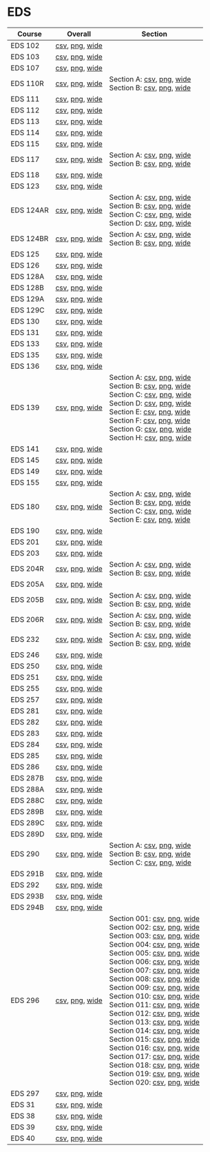 # EDS

| Course | Overall | Section |
| ------ | ------- | ------- |
| EDS 102 | [csv](https://github.com/UCSD-Historical-Enrollment-Data/2024Fall/blob/main/overall/EDS%20102.csv), [png](https://raw.githubusercontent.com/UCSD-Historical-Enrollment-Data/2024Fall/main/plot_overall/EDS%20102.png), [wide](https://raw.githubusercontent.com/UCSD-Historical-Enrollment-Data/2024Fall/main/plot_overall_wide/EDS%20102.png) |  |
| EDS 103 | [csv](https://github.com/UCSD-Historical-Enrollment-Data/2024Fall/blob/main/overall/EDS%20103.csv), [png](https://raw.githubusercontent.com/UCSD-Historical-Enrollment-Data/2024Fall/main/plot_overall/EDS%20103.png), [wide](https://raw.githubusercontent.com/UCSD-Historical-Enrollment-Data/2024Fall/main/plot_overall_wide/EDS%20103.png) |  |
| EDS 107 | [csv](https://github.com/UCSD-Historical-Enrollment-Data/2024Fall/blob/main/overall/EDS%20107.csv), [png](https://raw.githubusercontent.com/UCSD-Historical-Enrollment-Data/2024Fall/main/plot_overall/EDS%20107.png), [wide](https://raw.githubusercontent.com/UCSD-Historical-Enrollment-Data/2024Fall/main/plot_overall_wide/EDS%20107.png) |  |
| EDS 110R | [csv](https://github.com/UCSD-Historical-Enrollment-Data/2024Fall/blob/main/overall/EDS%20110R.csv), [png](https://raw.githubusercontent.com/UCSD-Historical-Enrollment-Data/2024Fall/main/plot_overall/EDS%20110R.png), [wide](https://raw.githubusercontent.com/UCSD-Historical-Enrollment-Data/2024Fall/main/plot_overall_wide/EDS%20110R.png) | Section A: [csv](https://github.com/UCSD-Historical-Enrollment-Data/2024Fall/blob/main/section/EDS%20110R_A.csv), [png](https://raw.githubusercontent.com/UCSD-Historical-Enrollment-Data/2024Fall/main/plot_section/EDS%20110R_A.png), [wide](https://raw.githubusercontent.com/UCSD-Historical-Enrollment-Data/2024Fall/main/plot_section_wide/EDS%20110R_A.png)<br>Section B: [csv](https://github.com/UCSD-Historical-Enrollment-Data/2024Fall/blob/main/section/EDS%20110R_B.csv), [png](https://raw.githubusercontent.com/UCSD-Historical-Enrollment-Data/2024Fall/main/plot_section/EDS%20110R_B.png), [wide](https://raw.githubusercontent.com/UCSD-Historical-Enrollment-Data/2024Fall/main/plot_section_wide/EDS%20110R_B.png) |
| EDS 111 | [csv](https://github.com/UCSD-Historical-Enrollment-Data/2024Fall/blob/main/overall/EDS%20111.csv), [png](https://raw.githubusercontent.com/UCSD-Historical-Enrollment-Data/2024Fall/main/plot_overall/EDS%20111.png), [wide](https://raw.githubusercontent.com/UCSD-Historical-Enrollment-Data/2024Fall/main/plot_overall_wide/EDS%20111.png) |  |
| EDS 112 | [csv](https://github.com/UCSD-Historical-Enrollment-Data/2024Fall/blob/main/overall/EDS%20112.csv), [png](https://raw.githubusercontent.com/UCSD-Historical-Enrollment-Data/2024Fall/main/plot_overall/EDS%20112.png), [wide](https://raw.githubusercontent.com/UCSD-Historical-Enrollment-Data/2024Fall/main/plot_overall_wide/EDS%20112.png) |  |
| EDS 113 | [csv](https://github.com/UCSD-Historical-Enrollment-Data/2024Fall/blob/main/overall/EDS%20113.csv), [png](https://raw.githubusercontent.com/UCSD-Historical-Enrollment-Data/2024Fall/main/plot_overall/EDS%20113.png), [wide](https://raw.githubusercontent.com/UCSD-Historical-Enrollment-Data/2024Fall/main/plot_overall_wide/EDS%20113.png) |  |
| EDS 114 | [csv](https://github.com/UCSD-Historical-Enrollment-Data/2024Fall/blob/main/overall/EDS%20114.csv), [png](https://raw.githubusercontent.com/UCSD-Historical-Enrollment-Data/2024Fall/main/plot_overall/EDS%20114.png), [wide](https://raw.githubusercontent.com/UCSD-Historical-Enrollment-Data/2024Fall/main/plot_overall_wide/EDS%20114.png) |  |
| EDS 115 | [csv](https://github.com/UCSD-Historical-Enrollment-Data/2024Fall/blob/main/overall/EDS%20115.csv), [png](https://raw.githubusercontent.com/UCSD-Historical-Enrollment-Data/2024Fall/main/plot_overall/EDS%20115.png), [wide](https://raw.githubusercontent.com/UCSD-Historical-Enrollment-Data/2024Fall/main/plot_overall_wide/EDS%20115.png) |  |
| EDS 117 | [csv](https://github.com/UCSD-Historical-Enrollment-Data/2024Fall/blob/main/overall/EDS%20117.csv), [png](https://raw.githubusercontent.com/UCSD-Historical-Enrollment-Data/2024Fall/main/plot_overall/EDS%20117.png), [wide](https://raw.githubusercontent.com/UCSD-Historical-Enrollment-Data/2024Fall/main/plot_overall_wide/EDS%20117.png) | Section A: [csv](https://github.com/UCSD-Historical-Enrollment-Data/2024Fall/blob/main/section/EDS%20117_A.csv), [png](https://raw.githubusercontent.com/UCSD-Historical-Enrollment-Data/2024Fall/main/plot_section/EDS%20117_A.png), [wide](https://raw.githubusercontent.com/UCSD-Historical-Enrollment-Data/2024Fall/main/plot_section_wide/EDS%20117_A.png)<br>Section B: [csv](https://github.com/UCSD-Historical-Enrollment-Data/2024Fall/blob/main/section/EDS%20117_B.csv), [png](https://raw.githubusercontent.com/UCSD-Historical-Enrollment-Data/2024Fall/main/plot_section/EDS%20117_B.png), [wide](https://raw.githubusercontent.com/UCSD-Historical-Enrollment-Data/2024Fall/main/plot_section_wide/EDS%20117_B.png) |
| EDS 118 | [csv](https://github.com/UCSD-Historical-Enrollment-Data/2024Fall/blob/main/overall/EDS%20118.csv), [png](https://raw.githubusercontent.com/UCSD-Historical-Enrollment-Data/2024Fall/main/plot_overall/EDS%20118.png), [wide](https://raw.githubusercontent.com/UCSD-Historical-Enrollment-Data/2024Fall/main/plot_overall_wide/EDS%20118.png) |  |
| EDS 123 | [csv](https://github.com/UCSD-Historical-Enrollment-Data/2024Fall/blob/main/overall/EDS%20123.csv), [png](https://raw.githubusercontent.com/UCSD-Historical-Enrollment-Data/2024Fall/main/plot_overall/EDS%20123.png), [wide](https://raw.githubusercontent.com/UCSD-Historical-Enrollment-Data/2024Fall/main/plot_overall_wide/EDS%20123.png) |  |
| EDS 124AR | [csv](https://github.com/UCSD-Historical-Enrollment-Data/2024Fall/blob/main/overall/EDS%20124AR.csv), [png](https://raw.githubusercontent.com/UCSD-Historical-Enrollment-Data/2024Fall/main/plot_overall/EDS%20124AR.png), [wide](https://raw.githubusercontent.com/UCSD-Historical-Enrollment-Data/2024Fall/main/plot_overall_wide/EDS%20124AR.png) | Section A: [csv](https://github.com/UCSD-Historical-Enrollment-Data/2024Fall/blob/main/section/EDS%20124AR_A.csv), [png](https://raw.githubusercontent.com/UCSD-Historical-Enrollment-Data/2024Fall/main/plot_section/EDS%20124AR_A.png), [wide](https://raw.githubusercontent.com/UCSD-Historical-Enrollment-Data/2024Fall/main/plot_section_wide/EDS%20124AR_A.png)<br>Section B: [csv](https://github.com/UCSD-Historical-Enrollment-Data/2024Fall/blob/main/section/EDS%20124AR_B.csv), [png](https://raw.githubusercontent.com/UCSD-Historical-Enrollment-Data/2024Fall/main/plot_section/EDS%20124AR_B.png), [wide](https://raw.githubusercontent.com/UCSD-Historical-Enrollment-Data/2024Fall/main/plot_section_wide/EDS%20124AR_B.png)<br>Section C: [csv](https://github.com/UCSD-Historical-Enrollment-Data/2024Fall/blob/main/section/EDS%20124AR_C.csv), [png](https://raw.githubusercontent.com/UCSD-Historical-Enrollment-Data/2024Fall/main/plot_section/EDS%20124AR_C.png), [wide](https://raw.githubusercontent.com/UCSD-Historical-Enrollment-Data/2024Fall/main/plot_section_wide/EDS%20124AR_C.png)<br>Section D: [csv](https://github.com/UCSD-Historical-Enrollment-Data/2024Fall/blob/main/section/EDS%20124AR_D.csv), [png](https://raw.githubusercontent.com/UCSD-Historical-Enrollment-Data/2024Fall/main/plot_section/EDS%20124AR_D.png), [wide](https://raw.githubusercontent.com/UCSD-Historical-Enrollment-Data/2024Fall/main/plot_section_wide/EDS%20124AR_D.png) |
| EDS 124BR | [csv](https://github.com/UCSD-Historical-Enrollment-Data/2024Fall/blob/main/overall/EDS%20124BR.csv), [png](https://raw.githubusercontent.com/UCSD-Historical-Enrollment-Data/2024Fall/main/plot_overall/EDS%20124BR.png), [wide](https://raw.githubusercontent.com/UCSD-Historical-Enrollment-Data/2024Fall/main/plot_overall_wide/EDS%20124BR.png) | Section A: [csv](https://github.com/UCSD-Historical-Enrollment-Data/2024Fall/blob/main/section/EDS%20124BR_A.csv), [png](https://raw.githubusercontent.com/UCSD-Historical-Enrollment-Data/2024Fall/main/plot_section/EDS%20124BR_A.png), [wide](https://raw.githubusercontent.com/UCSD-Historical-Enrollment-Data/2024Fall/main/plot_section_wide/EDS%20124BR_A.png)<br>Section B: [csv](https://github.com/UCSD-Historical-Enrollment-Data/2024Fall/blob/main/section/EDS%20124BR_B.csv), [png](https://raw.githubusercontent.com/UCSD-Historical-Enrollment-Data/2024Fall/main/plot_section/EDS%20124BR_B.png), [wide](https://raw.githubusercontent.com/UCSD-Historical-Enrollment-Data/2024Fall/main/plot_section_wide/EDS%20124BR_B.png) |
| EDS 125 | [csv](https://github.com/UCSD-Historical-Enrollment-Data/2024Fall/blob/main/overall/EDS%20125.csv), [png](https://raw.githubusercontent.com/UCSD-Historical-Enrollment-Data/2024Fall/main/plot_overall/EDS%20125.png), [wide](https://raw.githubusercontent.com/UCSD-Historical-Enrollment-Data/2024Fall/main/plot_overall_wide/EDS%20125.png) |  |
| EDS 126 | [csv](https://github.com/UCSD-Historical-Enrollment-Data/2024Fall/blob/main/overall/EDS%20126.csv), [png](https://raw.githubusercontent.com/UCSD-Historical-Enrollment-Data/2024Fall/main/plot_overall/EDS%20126.png), [wide](https://raw.githubusercontent.com/UCSD-Historical-Enrollment-Data/2024Fall/main/plot_overall_wide/EDS%20126.png) |  |
| EDS 128A | [csv](https://github.com/UCSD-Historical-Enrollment-Data/2024Fall/blob/main/overall/EDS%20128A.csv), [png](https://raw.githubusercontent.com/UCSD-Historical-Enrollment-Data/2024Fall/main/plot_overall/EDS%20128A.png), [wide](https://raw.githubusercontent.com/UCSD-Historical-Enrollment-Data/2024Fall/main/plot_overall_wide/EDS%20128A.png) |  |
| EDS 128B | [csv](https://github.com/UCSD-Historical-Enrollment-Data/2024Fall/blob/main/overall/EDS%20128B.csv), [png](https://raw.githubusercontent.com/UCSD-Historical-Enrollment-Data/2024Fall/main/plot_overall/EDS%20128B.png), [wide](https://raw.githubusercontent.com/UCSD-Historical-Enrollment-Data/2024Fall/main/plot_overall_wide/EDS%20128B.png) |  |
| EDS 129A | [csv](https://github.com/UCSD-Historical-Enrollment-Data/2024Fall/blob/main/overall/EDS%20129A.csv), [png](https://raw.githubusercontent.com/UCSD-Historical-Enrollment-Data/2024Fall/main/plot_overall/EDS%20129A.png), [wide](https://raw.githubusercontent.com/UCSD-Historical-Enrollment-Data/2024Fall/main/plot_overall_wide/EDS%20129A.png) |  |
| EDS 129C | [csv](https://github.com/UCSD-Historical-Enrollment-Data/2024Fall/blob/main/overall/EDS%20129C.csv), [png](https://raw.githubusercontent.com/UCSD-Historical-Enrollment-Data/2024Fall/main/plot_overall/EDS%20129C.png), [wide](https://raw.githubusercontent.com/UCSD-Historical-Enrollment-Data/2024Fall/main/plot_overall_wide/EDS%20129C.png) |  |
| EDS 130 | [csv](https://github.com/UCSD-Historical-Enrollment-Data/2024Fall/blob/main/overall/EDS%20130.csv), [png](https://raw.githubusercontent.com/UCSD-Historical-Enrollment-Data/2024Fall/main/plot_overall/EDS%20130.png), [wide](https://raw.githubusercontent.com/UCSD-Historical-Enrollment-Data/2024Fall/main/plot_overall_wide/EDS%20130.png) |  |
| EDS 131 | [csv](https://github.com/UCSD-Historical-Enrollment-Data/2024Fall/blob/main/overall/EDS%20131.csv), [png](https://raw.githubusercontent.com/UCSD-Historical-Enrollment-Data/2024Fall/main/plot_overall/EDS%20131.png), [wide](https://raw.githubusercontent.com/UCSD-Historical-Enrollment-Data/2024Fall/main/plot_overall_wide/EDS%20131.png) |  |
| EDS 133 | [csv](https://github.com/UCSD-Historical-Enrollment-Data/2024Fall/blob/main/overall/EDS%20133.csv), [png](https://raw.githubusercontent.com/UCSD-Historical-Enrollment-Data/2024Fall/main/plot_overall/EDS%20133.png), [wide](https://raw.githubusercontent.com/UCSD-Historical-Enrollment-Data/2024Fall/main/plot_overall_wide/EDS%20133.png) |  |
| EDS 135 | [csv](https://github.com/UCSD-Historical-Enrollment-Data/2024Fall/blob/main/overall/EDS%20135.csv), [png](https://raw.githubusercontent.com/UCSD-Historical-Enrollment-Data/2024Fall/main/plot_overall/EDS%20135.png), [wide](https://raw.githubusercontent.com/UCSD-Historical-Enrollment-Data/2024Fall/main/plot_overall_wide/EDS%20135.png) |  |
| EDS 136 | [csv](https://github.com/UCSD-Historical-Enrollment-Data/2024Fall/blob/main/overall/EDS%20136.csv), [png](https://raw.githubusercontent.com/UCSD-Historical-Enrollment-Data/2024Fall/main/plot_overall/EDS%20136.png), [wide](https://raw.githubusercontent.com/UCSD-Historical-Enrollment-Data/2024Fall/main/plot_overall_wide/EDS%20136.png) |  |
| EDS 139 | [csv](https://github.com/UCSD-Historical-Enrollment-Data/2024Fall/blob/main/overall/EDS%20139.csv), [png](https://raw.githubusercontent.com/UCSD-Historical-Enrollment-Data/2024Fall/main/plot_overall/EDS%20139.png), [wide](https://raw.githubusercontent.com/UCSD-Historical-Enrollment-Data/2024Fall/main/plot_overall_wide/EDS%20139.png) | Section A: [csv](https://github.com/UCSD-Historical-Enrollment-Data/2024Fall/blob/main/section/EDS%20139_A.csv), [png](https://raw.githubusercontent.com/UCSD-Historical-Enrollment-Data/2024Fall/main/plot_section/EDS%20139_A.png), [wide](https://raw.githubusercontent.com/UCSD-Historical-Enrollment-Data/2024Fall/main/plot_section_wide/EDS%20139_A.png)<br>Section B: [csv](https://github.com/UCSD-Historical-Enrollment-Data/2024Fall/blob/main/section/EDS%20139_B.csv), [png](https://raw.githubusercontent.com/UCSD-Historical-Enrollment-Data/2024Fall/main/plot_section/EDS%20139_B.png), [wide](https://raw.githubusercontent.com/UCSD-Historical-Enrollment-Data/2024Fall/main/plot_section_wide/EDS%20139_B.png)<br>Section C: [csv](https://github.com/UCSD-Historical-Enrollment-Data/2024Fall/blob/main/section/EDS%20139_C.csv), [png](https://raw.githubusercontent.com/UCSD-Historical-Enrollment-Data/2024Fall/main/plot_section/EDS%20139_C.png), [wide](https://raw.githubusercontent.com/UCSD-Historical-Enrollment-Data/2024Fall/main/plot_section_wide/EDS%20139_C.png)<br>Section D: [csv](https://github.com/UCSD-Historical-Enrollment-Data/2024Fall/blob/main/section/EDS%20139_D.csv), [png](https://raw.githubusercontent.com/UCSD-Historical-Enrollment-Data/2024Fall/main/plot_section/EDS%20139_D.png), [wide](https://raw.githubusercontent.com/UCSD-Historical-Enrollment-Data/2024Fall/main/plot_section_wide/EDS%20139_D.png)<br>Section E: [csv](https://github.com/UCSD-Historical-Enrollment-Data/2024Fall/blob/main/section/EDS%20139_E.csv), [png](https://raw.githubusercontent.com/UCSD-Historical-Enrollment-Data/2024Fall/main/plot_section/EDS%20139_E.png), [wide](https://raw.githubusercontent.com/UCSD-Historical-Enrollment-Data/2024Fall/main/plot_section_wide/EDS%20139_E.png)<br>Section F: [csv](https://github.com/UCSD-Historical-Enrollment-Data/2024Fall/blob/main/section/EDS%20139_F.csv), [png](https://raw.githubusercontent.com/UCSD-Historical-Enrollment-Data/2024Fall/main/plot_section/EDS%20139_F.png), [wide](https://raw.githubusercontent.com/UCSD-Historical-Enrollment-Data/2024Fall/main/plot_section_wide/EDS%20139_F.png)<br>Section G: [csv](https://github.com/UCSD-Historical-Enrollment-Data/2024Fall/blob/main/section/EDS%20139_G.csv), [png](https://raw.githubusercontent.com/UCSD-Historical-Enrollment-Data/2024Fall/main/plot_section/EDS%20139_G.png), [wide](https://raw.githubusercontent.com/UCSD-Historical-Enrollment-Data/2024Fall/main/plot_section_wide/EDS%20139_G.png)<br>Section H: [csv](https://github.com/UCSD-Historical-Enrollment-Data/2024Fall/blob/main/section/EDS%20139_H.csv), [png](https://raw.githubusercontent.com/UCSD-Historical-Enrollment-Data/2024Fall/main/plot_section/EDS%20139_H.png), [wide](https://raw.githubusercontent.com/UCSD-Historical-Enrollment-Data/2024Fall/main/plot_section_wide/EDS%20139_H.png) |
| EDS 141 | [csv](https://github.com/UCSD-Historical-Enrollment-Data/2024Fall/blob/main/overall/EDS%20141.csv), [png](https://raw.githubusercontent.com/UCSD-Historical-Enrollment-Data/2024Fall/main/plot_overall/EDS%20141.png), [wide](https://raw.githubusercontent.com/UCSD-Historical-Enrollment-Data/2024Fall/main/plot_overall_wide/EDS%20141.png) |  |
| EDS 145 | [csv](https://github.com/UCSD-Historical-Enrollment-Data/2024Fall/blob/main/overall/EDS%20145.csv), [png](https://raw.githubusercontent.com/UCSD-Historical-Enrollment-Data/2024Fall/main/plot_overall/EDS%20145.png), [wide](https://raw.githubusercontent.com/UCSD-Historical-Enrollment-Data/2024Fall/main/plot_overall_wide/EDS%20145.png) |  |
| EDS 149 | [csv](https://github.com/UCSD-Historical-Enrollment-Data/2024Fall/blob/main/overall/EDS%20149.csv), [png](https://raw.githubusercontent.com/UCSD-Historical-Enrollment-Data/2024Fall/main/plot_overall/EDS%20149.png), [wide](https://raw.githubusercontent.com/UCSD-Historical-Enrollment-Data/2024Fall/main/plot_overall_wide/EDS%20149.png) |  |
| EDS 155 | [csv](https://github.com/UCSD-Historical-Enrollment-Data/2024Fall/blob/main/overall/EDS%20155.csv), [png](https://raw.githubusercontent.com/UCSD-Historical-Enrollment-Data/2024Fall/main/plot_overall/EDS%20155.png), [wide](https://raw.githubusercontent.com/UCSD-Historical-Enrollment-Data/2024Fall/main/plot_overall_wide/EDS%20155.png) |  |
| EDS 180 | [csv](https://github.com/UCSD-Historical-Enrollment-Data/2024Fall/blob/main/overall/EDS%20180.csv), [png](https://raw.githubusercontent.com/UCSD-Historical-Enrollment-Data/2024Fall/main/plot_overall/EDS%20180.png), [wide](https://raw.githubusercontent.com/UCSD-Historical-Enrollment-Data/2024Fall/main/plot_overall_wide/EDS%20180.png) | Section A: [csv](https://github.com/UCSD-Historical-Enrollment-Data/2024Fall/blob/main/section/EDS%20180_A.csv), [png](https://raw.githubusercontent.com/UCSD-Historical-Enrollment-Data/2024Fall/main/plot_section/EDS%20180_A.png), [wide](https://raw.githubusercontent.com/UCSD-Historical-Enrollment-Data/2024Fall/main/plot_section_wide/EDS%20180_A.png)<br>Section B: [csv](https://github.com/UCSD-Historical-Enrollment-Data/2024Fall/blob/main/section/EDS%20180_B.csv), [png](https://raw.githubusercontent.com/UCSD-Historical-Enrollment-Data/2024Fall/main/plot_section/EDS%20180_B.png), [wide](https://raw.githubusercontent.com/UCSD-Historical-Enrollment-Data/2024Fall/main/plot_section_wide/EDS%20180_B.png)<br>Section C: [csv](https://github.com/UCSD-Historical-Enrollment-Data/2024Fall/blob/main/section/EDS%20180_C.csv), [png](https://raw.githubusercontent.com/UCSD-Historical-Enrollment-Data/2024Fall/main/plot_section/EDS%20180_C.png), [wide](https://raw.githubusercontent.com/UCSD-Historical-Enrollment-Data/2024Fall/main/plot_section_wide/EDS%20180_C.png)<br>Section E: [csv](https://github.com/UCSD-Historical-Enrollment-Data/2024Fall/blob/main/section/EDS%20180_E.csv), [png](https://raw.githubusercontent.com/UCSD-Historical-Enrollment-Data/2024Fall/main/plot_section/EDS%20180_E.png), [wide](https://raw.githubusercontent.com/UCSD-Historical-Enrollment-Data/2024Fall/main/plot_section_wide/EDS%20180_E.png) |
| EDS 190 | [csv](https://github.com/UCSD-Historical-Enrollment-Data/2024Fall/blob/main/overall/EDS%20190.csv), [png](https://raw.githubusercontent.com/UCSD-Historical-Enrollment-Data/2024Fall/main/plot_overall/EDS%20190.png), [wide](https://raw.githubusercontent.com/UCSD-Historical-Enrollment-Data/2024Fall/main/plot_overall_wide/EDS%20190.png) |  |
| EDS 201 | [csv](https://github.com/UCSD-Historical-Enrollment-Data/2024Fall/blob/main/overall/EDS%20201.csv), [png](https://raw.githubusercontent.com/UCSD-Historical-Enrollment-Data/2024Fall/main/plot_overall/EDS%20201.png), [wide](https://raw.githubusercontent.com/UCSD-Historical-Enrollment-Data/2024Fall/main/plot_overall_wide/EDS%20201.png) |  |
| EDS 203 | [csv](https://github.com/UCSD-Historical-Enrollment-Data/2024Fall/blob/main/overall/EDS%20203.csv), [png](https://raw.githubusercontent.com/UCSD-Historical-Enrollment-Data/2024Fall/main/plot_overall/EDS%20203.png), [wide](https://raw.githubusercontent.com/UCSD-Historical-Enrollment-Data/2024Fall/main/plot_overall_wide/EDS%20203.png) |  |
| EDS 204R | [csv](https://github.com/UCSD-Historical-Enrollment-Data/2024Fall/blob/main/overall/EDS%20204R.csv), [png](https://raw.githubusercontent.com/UCSD-Historical-Enrollment-Data/2024Fall/main/plot_overall/EDS%20204R.png), [wide](https://raw.githubusercontent.com/UCSD-Historical-Enrollment-Data/2024Fall/main/plot_overall_wide/EDS%20204R.png) | Section A: [csv](https://github.com/UCSD-Historical-Enrollment-Data/2024Fall/blob/main/section/EDS%20204R_A.csv), [png](https://raw.githubusercontent.com/UCSD-Historical-Enrollment-Data/2024Fall/main/plot_section/EDS%20204R_A.png), [wide](https://raw.githubusercontent.com/UCSD-Historical-Enrollment-Data/2024Fall/main/plot_section_wide/EDS%20204R_A.png)<br>Section B: [csv](https://github.com/UCSD-Historical-Enrollment-Data/2024Fall/blob/main/section/EDS%20204R_B.csv), [png](https://raw.githubusercontent.com/UCSD-Historical-Enrollment-Data/2024Fall/main/plot_section/EDS%20204R_B.png), [wide](https://raw.githubusercontent.com/UCSD-Historical-Enrollment-Data/2024Fall/main/plot_section_wide/EDS%20204R_B.png) |
| EDS 205A | [csv](https://github.com/UCSD-Historical-Enrollment-Data/2024Fall/blob/main/overall/EDS%20205A.csv), [png](https://raw.githubusercontent.com/UCSD-Historical-Enrollment-Data/2024Fall/main/plot_overall/EDS%20205A.png), [wide](https://raw.githubusercontent.com/UCSD-Historical-Enrollment-Data/2024Fall/main/plot_overall_wide/EDS%20205A.png) |  |
| EDS 205B | [csv](https://github.com/UCSD-Historical-Enrollment-Data/2024Fall/blob/main/overall/EDS%20205B.csv), [png](https://raw.githubusercontent.com/UCSD-Historical-Enrollment-Data/2024Fall/main/plot_overall/EDS%20205B.png), [wide](https://raw.githubusercontent.com/UCSD-Historical-Enrollment-Data/2024Fall/main/plot_overall_wide/EDS%20205B.png) | Section A: [csv](https://github.com/UCSD-Historical-Enrollment-Data/2024Fall/blob/main/section/EDS%20205B_A.csv), [png](https://raw.githubusercontent.com/UCSD-Historical-Enrollment-Data/2024Fall/main/plot_section/EDS%20205B_A.png), [wide](https://raw.githubusercontent.com/UCSD-Historical-Enrollment-Data/2024Fall/main/plot_section_wide/EDS%20205B_A.png)<br>Section B: [csv](https://github.com/UCSD-Historical-Enrollment-Data/2024Fall/blob/main/section/EDS%20205B_B.csv), [png](https://raw.githubusercontent.com/UCSD-Historical-Enrollment-Data/2024Fall/main/plot_section/EDS%20205B_B.png), [wide](https://raw.githubusercontent.com/UCSD-Historical-Enrollment-Data/2024Fall/main/plot_section_wide/EDS%20205B_B.png) |
| EDS 206R | [csv](https://github.com/UCSD-Historical-Enrollment-Data/2024Fall/blob/main/overall/EDS%20206R.csv), [png](https://raw.githubusercontent.com/UCSD-Historical-Enrollment-Data/2024Fall/main/plot_overall/EDS%20206R.png), [wide](https://raw.githubusercontent.com/UCSD-Historical-Enrollment-Data/2024Fall/main/plot_overall_wide/EDS%20206R.png) | Section A: [csv](https://github.com/UCSD-Historical-Enrollment-Data/2024Fall/blob/main/section/EDS%20206R_A.csv), [png](https://raw.githubusercontent.com/UCSD-Historical-Enrollment-Data/2024Fall/main/plot_section/EDS%20206R_A.png), [wide](https://raw.githubusercontent.com/UCSD-Historical-Enrollment-Data/2024Fall/main/plot_section_wide/EDS%20206R_A.png)<br>Section B: [csv](https://github.com/UCSD-Historical-Enrollment-Data/2024Fall/blob/main/section/EDS%20206R_B.csv), [png](https://raw.githubusercontent.com/UCSD-Historical-Enrollment-Data/2024Fall/main/plot_section/EDS%20206R_B.png), [wide](https://raw.githubusercontent.com/UCSD-Historical-Enrollment-Data/2024Fall/main/plot_section_wide/EDS%20206R_B.png) |
| EDS 232 | [csv](https://github.com/UCSD-Historical-Enrollment-Data/2024Fall/blob/main/overall/EDS%20232.csv), [png](https://raw.githubusercontent.com/UCSD-Historical-Enrollment-Data/2024Fall/main/plot_overall/EDS%20232.png), [wide](https://raw.githubusercontent.com/UCSD-Historical-Enrollment-Data/2024Fall/main/plot_overall_wide/EDS%20232.png) | Section A: [csv](https://github.com/UCSD-Historical-Enrollment-Data/2024Fall/blob/main/section/EDS%20232_A.csv), [png](https://raw.githubusercontent.com/UCSD-Historical-Enrollment-Data/2024Fall/main/plot_section/EDS%20232_A.png), [wide](https://raw.githubusercontent.com/UCSD-Historical-Enrollment-Data/2024Fall/main/plot_section_wide/EDS%20232_A.png)<br>Section B: [csv](https://github.com/UCSD-Historical-Enrollment-Data/2024Fall/blob/main/section/EDS%20232_B.csv), [png](https://raw.githubusercontent.com/UCSD-Historical-Enrollment-Data/2024Fall/main/plot_section/EDS%20232_B.png), [wide](https://raw.githubusercontent.com/UCSD-Historical-Enrollment-Data/2024Fall/main/plot_section_wide/EDS%20232_B.png) |
| EDS 246 | [csv](https://github.com/UCSD-Historical-Enrollment-Data/2024Fall/blob/main/overall/EDS%20246.csv), [png](https://raw.githubusercontent.com/UCSD-Historical-Enrollment-Data/2024Fall/main/plot_overall/EDS%20246.png), [wide](https://raw.githubusercontent.com/UCSD-Historical-Enrollment-Data/2024Fall/main/plot_overall_wide/EDS%20246.png) |  |
| EDS 250 | [csv](https://github.com/UCSD-Historical-Enrollment-Data/2024Fall/blob/main/overall/EDS%20250.csv), [png](https://raw.githubusercontent.com/UCSD-Historical-Enrollment-Data/2024Fall/main/plot_overall/EDS%20250.png), [wide](https://raw.githubusercontent.com/UCSD-Historical-Enrollment-Data/2024Fall/main/plot_overall_wide/EDS%20250.png) |  |
| EDS 251 | [csv](https://github.com/UCSD-Historical-Enrollment-Data/2024Fall/blob/main/overall/EDS%20251.csv), [png](https://raw.githubusercontent.com/UCSD-Historical-Enrollment-Data/2024Fall/main/plot_overall/EDS%20251.png), [wide](https://raw.githubusercontent.com/UCSD-Historical-Enrollment-Data/2024Fall/main/plot_overall_wide/EDS%20251.png) |  |
| EDS 255 | [csv](https://github.com/UCSD-Historical-Enrollment-Data/2024Fall/blob/main/overall/EDS%20255.csv), [png](https://raw.githubusercontent.com/UCSD-Historical-Enrollment-Data/2024Fall/main/plot_overall/EDS%20255.png), [wide](https://raw.githubusercontent.com/UCSD-Historical-Enrollment-Data/2024Fall/main/plot_overall_wide/EDS%20255.png) |  |
| EDS 257 | [csv](https://github.com/UCSD-Historical-Enrollment-Data/2024Fall/blob/main/overall/EDS%20257.csv), [png](https://raw.githubusercontent.com/UCSD-Historical-Enrollment-Data/2024Fall/main/plot_overall/EDS%20257.png), [wide](https://raw.githubusercontent.com/UCSD-Historical-Enrollment-Data/2024Fall/main/plot_overall_wide/EDS%20257.png) |  |
| EDS 281 | [csv](https://github.com/UCSD-Historical-Enrollment-Data/2024Fall/blob/main/overall/EDS%20281.csv), [png](https://raw.githubusercontent.com/UCSD-Historical-Enrollment-Data/2024Fall/main/plot_overall/EDS%20281.png), [wide](https://raw.githubusercontent.com/UCSD-Historical-Enrollment-Data/2024Fall/main/plot_overall_wide/EDS%20281.png) |  |
| EDS 282 | [csv](https://github.com/UCSD-Historical-Enrollment-Data/2024Fall/blob/main/overall/EDS%20282.csv), [png](https://raw.githubusercontent.com/UCSD-Historical-Enrollment-Data/2024Fall/main/plot_overall/EDS%20282.png), [wide](https://raw.githubusercontent.com/UCSD-Historical-Enrollment-Data/2024Fall/main/plot_overall_wide/EDS%20282.png) |  |
| EDS 283 | [csv](https://github.com/UCSD-Historical-Enrollment-Data/2024Fall/blob/main/overall/EDS%20283.csv), [png](https://raw.githubusercontent.com/UCSD-Historical-Enrollment-Data/2024Fall/main/plot_overall/EDS%20283.png), [wide](https://raw.githubusercontent.com/UCSD-Historical-Enrollment-Data/2024Fall/main/plot_overall_wide/EDS%20283.png) |  |
| EDS 284 | [csv](https://github.com/UCSD-Historical-Enrollment-Data/2024Fall/blob/main/overall/EDS%20284.csv), [png](https://raw.githubusercontent.com/UCSD-Historical-Enrollment-Data/2024Fall/main/plot_overall/EDS%20284.png), [wide](https://raw.githubusercontent.com/UCSD-Historical-Enrollment-Data/2024Fall/main/plot_overall_wide/EDS%20284.png) |  |
| EDS 285 | [csv](https://github.com/UCSD-Historical-Enrollment-Data/2024Fall/blob/main/overall/EDS%20285.csv), [png](https://raw.githubusercontent.com/UCSD-Historical-Enrollment-Data/2024Fall/main/plot_overall/EDS%20285.png), [wide](https://raw.githubusercontent.com/UCSD-Historical-Enrollment-Data/2024Fall/main/plot_overall_wide/EDS%20285.png) |  |
| EDS 286 | [csv](https://github.com/UCSD-Historical-Enrollment-Data/2024Fall/blob/main/overall/EDS%20286.csv), [png](https://raw.githubusercontent.com/UCSD-Historical-Enrollment-Data/2024Fall/main/plot_overall/EDS%20286.png), [wide](https://raw.githubusercontent.com/UCSD-Historical-Enrollment-Data/2024Fall/main/plot_overall_wide/EDS%20286.png) |  |
| EDS 287B | [csv](https://github.com/UCSD-Historical-Enrollment-Data/2024Fall/blob/main/overall/EDS%20287B.csv), [png](https://raw.githubusercontent.com/UCSD-Historical-Enrollment-Data/2024Fall/main/plot_overall/EDS%20287B.png), [wide](https://raw.githubusercontent.com/UCSD-Historical-Enrollment-Data/2024Fall/main/plot_overall_wide/EDS%20287B.png) |  |
| EDS 288A | [csv](https://github.com/UCSD-Historical-Enrollment-Data/2024Fall/blob/main/overall/EDS%20288A.csv), [png](https://raw.githubusercontent.com/UCSD-Historical-Enrollment-Data/2024Fall/main/plot_overall/EDS%20288A.png), [wide](https://raw.githubusercontent.com/UCSD-Historical-Enrollment-Data/2024Fall/main/plot_overall_wide/EDS%20288A.png) |  |
| EDS 288C | [csv](https://github.com/UCSD-Historical-Enrollment-Data/2024Fall/blob/main/overall/EDS%20288C.csv), [png](https://raw.githubusercontent.com/UCSD-Historical-Enrollment-Data/2024Fall/main/plot_overall/EDS%20288C.png), [wide](https://raw.githubusercontent.com/UCSD-Historical-Enrollment-Data/2024Fall/main/plot_overall_wide/EDS%20288C.png) |  |
| EDS 289B | [csv](https://github.com/UCSD-Historical-Enrollment-Data/2024Fall/blob/main/overall/EDS%20289B.csv), [png](https://raw.githubusercontent.com/UCSD-Historical-Enrollment-Data/2024Fall/main/plot_overall/EDS%20289B.png), [wide](https://raw.githubusercontent.com/UCSD-Historical-Enrollment-Data/2024Fall/main/plot_overall_wide/EDS%20289B.png) |  |
| EDS 289C | [csv](https://github.com/UCSD-Historical-Enrollment-Data/2024Fall/blob/main/overall/EDS%20289C.csv), [png](https://raw.githubusercontent.com/UCSD-Historical-Enrollment-Data/2024Fall/main/plot_overall/EDS%20289C.png), [wide](https://raw.githubusercontent.com/UCSD-Historical-Enrollment-Data/2024Fall/main/plot_overall_wide/EDS%20289C.png) |  |
| EDS 289D | [csv](https://github.com/UCSD-Historical-Enrollment-Data/2024Fall/blob/main/overall/EDS%20289D.csv), [png](https://raw.githubusercontent.com/UCSD-Historical-Enrollment-Data/2024Fall/main/plot_overall/EDS%20289D.png), [wide](https://raw.githubusercontent.com/UCSD-Historical-Enrollment-Data/2024Fall/main/plot_overall_wide/EDS%20289D.png) |  |
| EDS 290 | [csv](https://github.com/UCSD-Historical-Enrollment-Data/2024Fall/blob/main/overall/EDS%20290.csv), [png](https://raw.githubusercontent.com/UCSD-Historical-Enrollment-Data/2024Fall/main/plot_overall/EDS%20290.png), [wide](https://raw.githubusercontent.com/UCSD-Historical-Enrollment-Data/2024Fall/main/plot_overall_wide/EDS%20290.png) | Section A: [csv](https://github.com/UCSD-Historical-Enrollment-Data/2024Fall/blob/main/section/EDS%20290_A.csv), [png](https://raw.githubusercontent.com/UCSD-Historical-Enrollment-Data/2024Fall/main/plot_section/EDS%20290_A.png), [wide](https://raw.githubusercontent.com/UCSD-Historical-Enrollment-Data/2024Fall/main/plot_section_wide/EDS%20290_A.png)<br>Section B: [csv](https://github.com/UCSD-Historical-Enrollment-Data/2024Fall/blob/main/section/EDS%20290_B.csv), [png](https://raw.githubusercontent.com/UCSD-Historical-Enrollment-Data/2024Fall/main/plot_section/EDS%20290_B.png), [wide](https://raw.githubusercontent.com/UCSD-Historical-Enrollment-Data/2024Fall/main/plot_section_wide/EDS%20290_B.png)<br>Section C: [csv](https://github.com/UCSD-Historical-Enrollment-Data/2024Fall/blob/main/section/EDS%20290_C.csv), [png](https://raw.githubusercontent.com/UCSD-Historical-Enrollment-Data/2024Fall/main/plot_section/EDS%20290_C.png), [wide](https://raw.githubusercontent.com/UCSD-Historical-Enrollment-Data/2024Fall/main/plot_section_wide/EDS%20290_C.png) |
| EDS 291B | [csv](https://github.com/UCSD-Historical-Enrollment-Data/2024Fall/blob/main/overall/EDS%20291B.csv), [png](https://raw.githubusercontent.com/UCSD-Historical-Enrollment-Data/2024Fall/main/plot_overall/EDS%20291B.png), [wide](https://raw.githubusercontent.com/UCSD-Historical-Enrollment-Data/2024Fall/main/plot_overall_wide/EDS%20291B.png) |  |
| EDS 292 | [csv](https://github.com/UCSD-Historical-Enrollment-Data/2024Fall/blob/main/overall/EDS%20292.csv), [png](https://raw.githubusercontent.com/UCSD-Historical-Enrollment-Data/2024Fall/main/plot_overall/EDS%20292.png), [wide](https://raw.githubusercontent.com/UCSD-Historical-Enrollment-Data/2024Fall/main/plot_overall_wide/EDS%20292.png) |  |
| EDS 293B | [csv](https://github.com/UCSD-Historical-Enrollment-Data/2024Fall/blob/main/overall/EDS%20293B.csv), [png](https://raw.githubusercontent.com/UCSD-Historical-Enrollment-Data/2024Fall/main/plot_overall/EDS%20293B.png), [wide](https://raw.githubusercontent.com/UCSD-Historical-Enrollment-Data/2024Fall/main/plot_overall_wide/EDS%20293B.png) |  |
| EDS 294B | [csv](https://github.com/UCSD-Historical-Enrollment-Data/2024Fall/blob/main/overall/EDS%20294B.csv), [png](https://raw.githubusercontent.com/UCSD-Historical-Enrollment-Data/2024Fall/main/plot_overall/EDS%20294B.png), [wide](https://raw.githubusercontent.com/UCSD-Historical-Enrollment-Data/2024Fall/main/plot_overall_wide/EDS%20294B.png) |  |
| EDS 296 | [csv](https://github.com/UCSD-Historical-Enrollment-Data/2024Fall/blob/main/overall/EDS%20296.csv), [png](https://raw.githubusercontent.com/UCSD-Historical-Enrollment-Data/2024Fall/main/plot_overall/EDS%20296.png), [wide](https://raw.githubusercontent.com/UCSD-Historical-Enrollment-Data/2024Fall/main/plot_overall_wide/EDS%20296.png) | Section 001: [csv](https://github.com/UCSD-Historical-Enrollment-Data/2024Fall/blob/main/section/EDS%20296_001.csv), [png](https://raw.githubusercontent.com/UCSD-Historical-Enrollment-Data/2024Fall/main/plot_section/EDS%20296_001.png), [wide](https://raw.githubusercontent.com/UCSD-Historical-Enrollment-Data/2024Fall/main/plot_section_wide/EDS%20296_001.png)<br>Section 002: [csv](https://github.com/UCSD-Historical-Enrollment-Data/2024Fall/blob/main/section/EDS%20296_002.csv), [png](https://raw.githubusercontent.com/UCSD-Historical-Enrollment-Data/2024Fall/main/plot_section/EDS%20296_002.png), [wide](https://raw.githubusercontent.com/UCSD-Historical-Enrollment-Data/2024Fall/main/plot_section_wide/EDS%20296_002.png)<br>Section 003: [csv](https://github.com/UCSD-Historical-Enrollment-Data/2024Fall/blob/main/section/EDS%20296_003.csv), [png](https://raw.githubusercontent.com/UCSD-Historical-Enrollment-Data/2024Fall/main/plot_section/EDS%20296_003.png), [wide](https://raw.githubusercontent.com/UCSD-Historical-Enrollment-Data/2024Fall/main/plot_section_wide/EDS%20296_003.png)<br>Section 004: [csv](https://github.com/UCSD-Historical-Enrollment-Data/2024Fall/blob/main/section/EDS%20296_004.csv), [png](https://raw.githubusercontent.com/UCSD-Historical-Enrollment-Data/2024Fall/main/plot_section/EDS%20296_004.png), [wide](https://raw.githubusercontent.com/UCSD-Historical-Enrollment-Data/2024Fall/main/plot_section_wide/EDS%20296_004.png)<br>Section 005: [csv](https://github.com/UCSD-Historical-Enrollment-Data/2024Fall/blob/main/section/EDS%20296_005.csv), [png](https://raw.githubusercontent.com/UCSD-Historical-Enrollment-Data/2024Fall/main/plot_section/EDS%20296_005.png), [wide](https://raw.githubusercontent.com/UCSD-Historical-Enrollment-Data/2024Fall/main/plot_section_wide/EDS%20296_005.png)<br>Section 006: [csv](https://github.com/UCSD-Historical-Enrollment-Data/2024Fall/blob/main/section/EDS%20296_006.csv), [png](https://raw.githubusercontent.com/UCSD-Historical-Enrollment-Data/2024Fall/main/plot_section/EDS%20296_006.png), [wide](https://raw.githubusercontent.com/UCSD-Historical-Enrollment-Data/2024Fall/main/plot_section_wide/EDS%20296_006.png)<br>Section 007: [csv](https://github.com/UCSD-Historical-Enrollment-Data/2024Fall/blob/main/section/EDS%20296_007.csv), [png](https://raw.githubusercontent.com/UCSD-Historical-Enrollment-Data/2024Fall/main/plot_section/EDS%20296_007.png), [wide](https://raw.githubusercontent.com/UCSD-Historical-Enrollment-Data/2024Fall/main/plot_section_wide/EDS%20296_007.png)<br>Section 008: [csv](https://github.com/UCSD-Historical-Enrollment-Data/2024Fall/blob/main/section/EDS%20296_008.csv), [png](https://raw.githubusercontent.com/UCSD-Historical-Enrollment-Data/2024Fall/main/plot_section/EDS%20296_008.png), [wide](https://raw.githubusercontent.com/UCSD-Historical-Enrollment-Data/2024Fall/main/plot_section_wide/EDS%20296_008.png)<br>Section 009: [csv](https://github.com/UCSD-Historical-Enrollment-Data/2024Fall/blob/main/section/EDS%20296_009.csv), [png](https://raw.githubusercontent.com/UCSD-Historical-Enrollment-Data/2024Fall/main/plot_section/EDS%20296_009.png), [wide](https://raw.githubusercontent.com/UCSD-Historical-Enrollment-Data/2024Fall/main/plot_section_wide/EDS%20296_009.png)<br>Section 010: [csv](https://github.com/UCSD-Historical-Enrollment-Data/2024Fall/blob/main/section/EDS%20296_010.csv), [png](https://raw.githubusercontent.com/UCSD-Historical-Enrollment-Data/2024Fall/main/plot_section/EDS%20296_010.png), [wide](https://raw.githubusercontent.com/UCSD-Historical-Enrollment-Data/2024Fall/main/plot_section_wide/EDS%20296_010.png)<br>Section 011: [csv](https://github.com/UCSD-Historical-Enrollment-Data/2024Fall/blob/main/section/EDS%20296_011.csv), [png](https://raw.githubusercontent.com/UCSD-Historical-Enrollment-Data/2024Fall/main/plot_section/EDS%20296_011.png), [wide](https://raw.githubusercontent.com/UCSD-Historical-Enrollment-Data/2024Fall/main/plot_section_wide/EDS%20296_011.png)<br>Section 012: [csv](https://github.com/UCSD-Historical-Enrollment-Data/2024Fall/blob/main/section/EDS%20296_012.csv), [png](https://raw.githubusercontent.com/UCSD-Historical-Enrollment-Data/2024Fall/main/plot_section/EDS%20296_012.png), [wide](https://raw.githubusercontent.com/UCSD-Historical-Enrollment-Data/2024Fall/main/plot_section_wide/EDS%20296_012.png)<br>Section 013: [csv](https://github.com/UCSD-Historical-Enrollment-Data/2024Fall/blob/main/section/EDS%20296_013.csv), [png](https://raw.githubusercontent.com/UCSD-Historical-Enrollment-Data/2024Fall/main/plot_section/EDS%20296_013.png), [wide](https://raw.githubusercontent.com/UCSD-Historical-Enrollment-Data/2024Fall/main/plot_section_wide/EDS%20296_013.png)<br>Section 014: [csv](https://github.com/UCSD-Historical-Enrollment-Data/2024Fall/blob/main/section/EDS%20296_014.csv), [png](https://raw.githubusercontent.com/UCSD-Historical-Enrollment-Data/2024Fall/main/plot_section/EDS%20296_014.png), [wide](https://raw.githubusercontent.com/UCSD-Historical-Enrollment-Data/2024Fall/main/plot_section_wide/EDS%20296_014.png)<br>Section 015: [csv](https://github.com/UCSD-Historical-Enrollment-Data/2024Fall/blob/main/section/EDS%20296_015.csv), [png](https://raw.githubusercontent.com/UCSD-Historical-Enrollment-Data/2024Fall/main/plot_section/EDS%20296_015.png), [wide](https://raw.githubusercontent.com/UCSD-Historical-Enrollment-Data/2024Fall/main/plot_section_wide/EDS%20296_015.png)<br>Section 016: [csv](https://github.com/UCSD-Historical-Enrollment-Data/2024Fall/blob/main/section/EDS%20296_016.csv), [png](https://raw.githubusercontent.com/UCSD-Historical-Enrollment-Data/2024Fall/main/plot_section/EDS%20296_016.png), [wide](https://raw.githubusercontent.com/UCSD-Historical-Enrollment-Data/2024Fall/main/plot_section_wide/EDS%20296_016.png)<br>Section 017: [csv](https://github.com/UCSD-Historical-Enrollment-Data/2024Fall/blob/main/section/EDS%20296_017.csv), [png](https://raw.githubusercontent.com/UCSD-Historical-Enrollment-Data/2024Fall/main/plot_section/EDS%20296_017.png), [wide](https://raw.githubusercontent.com/UCSD-Historical-Enrollment-Data/2024Fall/main/plot_section_wide/EDS%20296_017.png)<br>Section 018: [csv](https://github.com/UCSD-Historical-Enrollment-Data/2024Fall/blob/main/section/EDS%20296_018.csv), [png](https://raw.githubusercontent.com/UCSD-Historical-Enrollment-Data/2024Fall/main/plot_section/EDS%20296_018.png), [wide](https://raw.githubusercontent.com/UCSD-Historical-Enrollment-Data/2024Fall/main/plot_section_wide/EDS%20296_018.png)<br>Section 019: [csv](https://github.com/UCSD-Historical-Enrollment-Data/2024Fall/blob/main/section/EDS%20296_019.csv), [png](https://raw.githubusercontent.com/UCSD-Historical-Enrollment-Data/2024Fall/main/plot_section/EDS%20296_019.png), [wide](https://raw.githubusercontent.com/UCSD-Historical-Enrollment-Data/2024Fall/main/plot_section_wide/EDS%20296_019.png)<br>Section 020: [csv](https://github.com/UCSD-Historical-Enrollment-Data/2024Fall/blob/main/section/EDS%20296_020.csv), [png](https://raw.githubusercontent.com/UCSD-Historical-Enrollment-Data/2024Fall/main/plot_section/EDS%20296_020.png), [wide](https://raw.githubusercontent.com/UCSD-Historical-Enrollment-Data/2024Fall/main/plot_section_wide/EDS%20296_020.png) |
| EDS 297 | [csv](https://github.com/UCSD-Historical-Enrollment-Data/2024Fall/blob/main/overall/EDS%20297.csv), [png](https://raw.githubusercontent.com/UCSD-Historical-Enrollment-Data/2024Fall/main/plot_overall/EDS%20297.png), [wide](https://raw.githubusercontent.com/UCSD-Historical-Enrollment-Data/2024Fall/main/plot_overall_wide/EDS%20297.png) |  |
| EDS 31 | [csv](https://github.com/UCSD-Historical-Enrollment-Data/2024Fall/blob/main/overall/EDS%2031.csv), [png](https://raw.githubusercontent.com/UCSD-Historical-Enrollment-Data/2024Fall/main/plot_overall/EDS%2031.png), [wide](https://raw.githubusercontent.com/UCSD-Historical-Enrollment-Data/2024Fall/main/plot_overall_wide/EDS%2031.png) |  |
| EDS 38 | [csv](https://github.com/UCSD-Historical-Enrollment-Data/2024Fall/blob/main/overall/EDS%2038.csv), [png](https://raw.githubusercontent.com/UCSD-Historical-Enrollment-Data/2024Fall/main/plot_overall/EDS%2038.png), [wide](https://raw.githubusercontent.com/UCSD-Historical-Enrollment-Data/2024Fall/main/plot_overall_wide/EDS%2038.png) |  |
| EDS 39 | [csv](https://github.com/UCSD-Historical-Enrollment-Data/2024Fall/blob/main/overall/EDS%2039.csv), [png](https://raw.githubusercontent.com/UCSD-Historical-Enrollment-Data/2024Fall/main/plot_overall/EDS%2039.png), [wide](https://raw.githubusercontent.com/UCSD-Historical-Enrollment-Data/2024Fall/main/plot_overall_wide/EDS%2039.png) |  |
| EDS 40 | [csv](https://github.com/UCSD-Historical-Enrollment-Data/2024Fall/blob/main/overall/EDS%2040.csv), [png](https://raw.githubusercontent.com/UCSD-Historical-Enrollment-Data/2024Fall/main/plot_overall/EDS%2040.png), [wide](https://raw.githubusercontent.com/UCSD-Historical-Enrollment-Data/2024Fall/main/plot_overall_wide/EDS%2040.png) |  |
